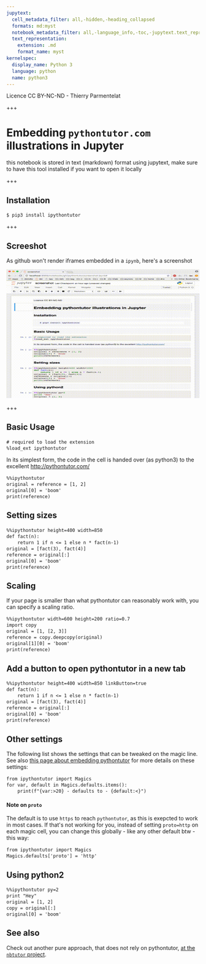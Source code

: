 ```yaml
---
jupytext:
  cell_metadata_filter: all,-hidden,-heading_collapsed
  formats: md:myst
  notebook_metadata_filter: all,-language_info,-toc,-jupytext.text_representation.jupytext_version,-jupytext.text_representation.format_version
  text_representation:
    extension: .md
    format_name: myst
kernelspec:
  display_name: Python 3
  language: python
  name: python3
---
```


Licence CC BY-NC-ND - Thierry Parmentelat

+++

# Embedding `pythontutor.com` illustrations in Jupyter  

this notebook is stored in text (markdown) format using jupytext,
make sure to have this tool installed if you want to open it locally

+++

## Installation

```
$ pip3 install ipythontutor
```

+++

## Screeshot

As github won't render iframes embedded in a `ipynb`, here's a screenshot

![](screenshot.gif)

+++

## Basic Usage

```{code-cell} ipython3
# required to load the extension
%load_ext ipythontutor
```

In its simplest form, the code in the cell is handed over (as python3) to the excellent http://pythontutor.com/

```{code-cell} ipython3
%%ipythontutor
original = reference = [1, 2]
original[0] = 'boom'
print(reference)
```

## Setting sizes

```{code-cell} ipython3
%%ipythontutor height=400 width=850
def fact(n):
    return 1 if n <= 1 else n * fact(n-1)
original = [fact(3), fact(4)]
reference = original[:]
original[0] = 'boom'
print(reference)
```

## Scaling

If your page is smaller than what pythontutor can reasonably work with, you can specify a scaling ratio.

```{code-cell} ipython3
%%ipythontutor width=600 height=200 ratio=0.7
import copy
original = [1, [2, 3]]
reference = copy.deepcopy(original)
original[1][0] = 'boom'
print(reference)
```

## Add a button to open pythontutor in a new tab

```{code-cell} ipython3
%%ipythontutor height=400 width=850 linkButton=true
def fact(n):
    return 1 if n <= 1 else n * fact(n-1)
original = [fact(3), fact(4)]
reference = original[:]
original[0] = 'boom'
print(reference)
```

## Other settings

The following list shows the settings that can be tweaked on the magic line. See also [this page about embedding pythontutor](http://pythontutor.com/pytutor-embed-demo.html) for more details on these settings:

```{code-cell} ipython3
from ipythontutor import Magics
for var, default in Magics.defaults.items():
    print(f"{var:>20} - defaults to - {default:<}")
```

#### Note on `proto`

The default is to use `https` to reach `pythontutor`, as this is exepcted to work in most cases. If that's not working for you, instead of setting `proto=http` on each magic cell, you can change this globally - like any other default btw - this way:

```{code-cell} ipython3
from ipythontutor import Magics
Magics.defaults['proto'] = 'http'
```

## Using python2

```{code-cell} ipython3
%%ipythontutor py=2
print "Hey"
original = [1, 2]
copy = original[:]
original[0] = 'boom'
```

## See also

Check out another pure approach, that does not rely on pythontutor, [at the `nbtutor` project](https://github.com/lgpage/nbtutor).
